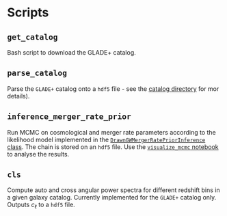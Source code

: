 # Scripts

## `get_catalog`

Bash script to download the GLADE+ catalog.

## `parse_catalog`

Parse the `GLADE+` catalog onto a `hdf5` file - see the [catalog directory](../catalog/README.md) for mor details).

## `inference_merger_rate_prior`

Run MCMC on cosmological and merger rate parameters according to the likelihood model implemented in the [`DrawnGWMergerRatePriorInference` class](../inference/likelihood.py). The chain is stored on an `hdf5` file. Use the [`visualize_mcmc` notebook](../visualize_mcmc.ipynb) to analyse the results.

## `cls`

Compute auto and cross angular power spectra for different redshift bins in a given galaxy catalog. Currently implemented for the `GLADE+` catalog only. Outputs $c_\ell$ to a `hdf5` file.
